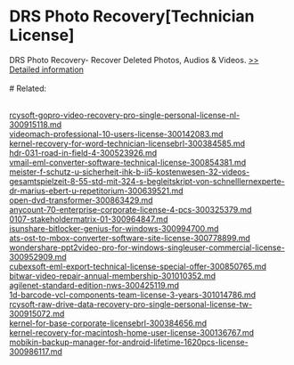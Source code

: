 # DRS Photo Recovery[Technician License]
DRS Photo Recovery- Recover Deleted Photos, Audios & Videos.
[>> Detailed information](https://secure.shareit.com/shareit/product.html?productid=301010132&affiliateid=200057808)<br/><br/># Related:

<br />[rcysoft-gopro-video-recovery-pro-single-personal-license-nl-300915118.md](https://github.com/downloadplanet/downloadplanet/blob/main/rcysoft-gopro-video-recovery-pro-single-personal-license-nl-300915118.md)<br />[videomach-professional-10-users-license-300142083.md](https://github.com/downloadplanet/downloadplanet/blob/main/videomach-professional-10-users-license-300142083.md)<br />[kernel-recovery-for-word-technician-licensebrl-300384585.md](https://github.com/downloadplanet/downloadplanet/blob/main/kernel-recovery-for-word-technician-licensebrl-300384585.md)<br />[hdr-031-road-in-field-4-300523926.md](https://github.com/downloadplanet/downloadplanet/blob/main/hdr-031-road-in-field-4-300523926.md)<br />[vmail-eml-converter-software-technical-license-300854381.md](https://github.com/downloadplanet/downloadplanet/blob/main/vmail-eml-converter-software-technical-license-300854381.md)<br />[meister-f-schutz-u-sicherheit-ihk-b-ii5-kostenwesen-32-videos-gesamtspielzeit-8-55-std-mit-324-s-begleitskript-von-schnelllernexperte-dr-marius-ebert-u-repetitorium-300639521.md](https://github.com/downloadplanet/downloadplanet/blob/main/meister-f-schutz-u-sicherheit-ihk-b-ii5-kostenwesen-32-videos-gesamtspielzeit-8-55-std-mit-324-s-begleitskript-von-schnelllernexperte-dr-marius-ebert-u-repetitorium-300639521.md)<br />[open-dvd-transformer-300863429.md](https://github.com/downloadplanet/downloadplanet/blob/main/open-dvd-transformer-300863429.md)<br />[anycount-70-enterprise-corporate-license-4-pcs-300325379.md](https://github.com/downloadplanet/downloadplanet/blob/main/anycount-70-enterprise-corporate-license-4-pcs-300325379.md)<br />[0107-stakeholdermatrix-01-300964847.md](https://github.com/downloadplanet/downloadplanet/blob/main/0107-stakeholdermatrix-01-300964847.md)<br />[isunshare-bitlocker-genius-for-windows-300994700.md](https://github.com/downloadplanet/downloadplanet/blob/main/isunshare-bitlocker-genius-for-windows-300994700.md)<br />[ats-ost-to-mbox-converter-software-site-license-300778899.md](https://github.com/downloadplanet/downloadplanet/blob/main/ats-ost-to-mbox-converter-software-site-license-300778899.md)<br />[wondershare-ppt2video-pro-for-windows-singleuser-commercial-license-300952909.md](https://github.com/downloadplanet/downloadplanet/blob/main/wondershare-ppt2video-pro-for-windows-singleuser-commercial-license-300952909.md)<br />[cubexsoft-eml-export-technical-license-special-offer-300850765.md](https://github.com/downloadplanet/downloadplanet/blob/main/cubexsoft-eml-export-technical-license-special-offer-300850765.md)<br />[bitwar-video-repair-annual-membership-301010352.md](https://github.com/downloadplanet/downloadplanet/blob/main/bitwar-video-repair-annual-membership-301010352.md)<br />[agilenet-standard-edition-nws-300425119.md](https://github.com/downloadplanet/downloadplanet/blob/main/agilenet-standard-edition-nws-300425119.md)<br />[1d-barcode-vcl-components-team-license-3-years-301014786.md](https://github.com/downloadplanet/downloadplanet/blob/main/1d-barcode-vcl-components-team-license-3-years-301014786.md)<br />[rcysoft-raw-drive-data-recovery-pro-single-personal-license-tw-300915072.md](https://github.com/downloadplanet/downloadplanet/blob/main/rcysoft-raw-drive-data-recovery-pro-single-personal-license-tw-300915072.md)<br />[kernel-for-base-corporate-licensebrl-300384656.md](https://github.com/downloadplanet/downloadplanet/blob/main/kernel-for-base-corporate-licensebrl-300384656.md)<br />[kernel-recovery-for-macintosh-home-user-license-300136767.md](https://github.com/downloadplanet/downloadplanet/blob/main/kernel-recovery-for-macintosh-home-user-license-300136767.md)<br />[mobikin-backup-manager-for-android-lifetime-1620pcs-license-300986117.md](https://github.com/downloadplanet/downloadplanet/blob/main/mobikin-backup-manager-for-android-lifetime-1620pcs-license-300986117.md)